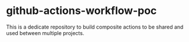 # github-actions-workflow-poc

This is a dedicate repository to build composite actions to be shared and used between multiple projects.
